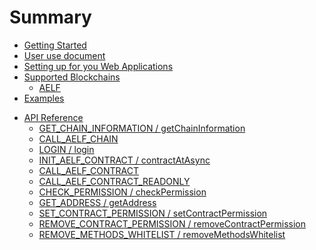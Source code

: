 # Summary

* [Getting Started](GettingStarted/GettingStarted.md)
* [User use document](User/User.md)
  <!-- * [Install](User/Step/install.md)
  * [Create](User/Step/create.md)
  * [Create Keypair](User/Step/keypair.md)
  * [Backup Keypair / Import Keypair](User/Step/backup-import.md)
  * [Backup NightELF](User/Step/backup-nightelf.md)
  * [Delete Keypair / Delete NightELF](User/Step/delete.md)
  * [Permission Manager](User/Step/permission.md)
  * [How to use in Dapp](User/Step/how-to-use.md) -->
  <!-- * [How to confirm the transaction](User/Step/transaction.md) -->
  <!-- * [Timing Lock](User/Step/time-lock.md) -->
* [Setting up for you Web Applications](SettingUpForYou/SettingUpForYou.md)
* [Supported Blockchains](SupportedBlockchains/SupportedBlockchains.md)
  * [AELF](SupportedBlockchains/Chain/AELF.md)
* [Examples](Examples/Examples.md)
<!-- * [Feature & TODO](Feature/Feature.md) -->
* [API Reference](ApiReference/ApiReference.md)
  * [GET_CHAIN_INFORMATION / getChainInformation](ApiReference/Api/getChainInformation.md)
  * [CALL_AELF_CHAIN](ApiReference/Api/callAElfChain.md)
  * [LOGIN / login](ApiReference/Api/login.md)
  * [INIT_AELF_CONTRACT / contractAtAsync](ApiReference/Api/contractAtAsync.md)
  * [CALL_AELF_CONTRACT](ApiReference/Api/callAElfContract.md)
  * [CALL_AELF_CONTRACT_READONLY](ApiReference/Api/callAElfContractReadonly.md)
  * [CHECK_PERMISSION / checkPermission](ApiReference/Api/checkPermission.md)
  * [GET_ADDRESS / getAddress](ApiReference/Api/getAddress.md)
  * [SET_CONTRACT_PERMISSION / setContractPermission](ApiReference/Api/setContractPermission.md)
  * [REMOVE_CONTRACT_PERMISSION / removeContractPermission](ApiReference/Api/removeContractPermission.md)
  * [REMOVE_METHODS_WHITELIST / removeMethodsWhitelist](ApiReference/Api/removeMethodsWhitelist.md)
